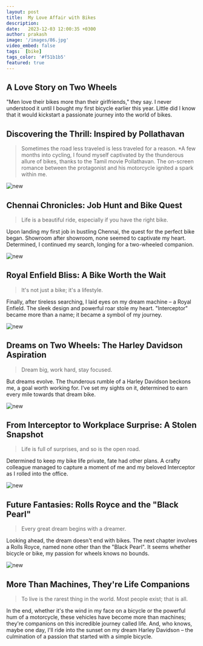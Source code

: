 ```yaml
---
layout: post
title:  My Love Affair with Bikes
description: 
date:   2023-12-03 12:00:35 +0300
author: prakash
image: '/images/86.jpg' 
video_embed: false
tags:  [bike]
tags_color: '#f51b1b5'
featured: true
---
```



## A Love Story on Two Wheels

"Men love their bikes more than their girlfriends," they say. I never understood it until I bought my first bicycle earlier this year. Little did I know that it would kickstart a passionate journey into the world of bikes.


## Discovering the Thrill: Inspired by Pollathavan

>Sometimes the road less traveled is less traveled for a reason.
*A few months into cycling, I found myself captivated by the thunderous allure of bikes, thanks to the Tamil movie Pollathavan. The on-screen romance between the protagonist and his motorcycle ignited a spark within me.

![new]({{site.baseurl}}/images/87.jpg)


## Chennai Chronicles: Job Hunt and Bike Quest

>Life is a beautiful ride, especially if you have the right bike.

Upon landing my first job in bustling Chennai, the quest for the perfect bike began. Showroom after showroom, none seemed to captivate my heart. Determined, I continued my search, longing for a two-wheeled companion.

![new]({{site.baseurl}}/images/88.jpg)


## Royal Enfield Bliss: A Bike Worth the Wait

>It's not just a bike; it's a lifestyle.

Finally, after tireless searching, I laid eyes on my dream machine – a Royal Enfield. The sleek design and powerful roar stole my heart. "Interceptor" became more than a name; it became a symbol of my journey.

![new]({{site.baseurl}}/images/89.jpg)


## Dreams on Two Wheels: The Harley Davidson Aspiration

>Dream big, work hard, stay focused.

But dreams evolve. The thunderous rumble of a Harley Davidson beckons me, a goal worth working for. I've set my sights on it, determined to earn every mile towards that dream bike.

![new]({{site.baseurl}}/images/90.jpg)


## From Interceptor to Workplace Surprise: A Stolen Snapshot

>Life is full of surprises, and so is the open road.

Determined to keep my bike life private, fate had other plans. A crafty colleague managed to capture a moment of me and my beloved Interceptor as I rolled into the office.

![new]({{site.baseurl}}/images/91.jpg)


## Future Fantasies: Rolls Royce and the "Black Pearl"

>Every great dream begins with a dreamer.

Looking ahead, the dream doesn't end with bikes. The next chapter involves a Rolls Royce, named none other than the "Black Pearl". It seems whether bicycle or bike, my passion for wheels knows no bounds.

![new]({{site.baseurl}}/images/92.jpg)


## More Than Machines, They're Life Companions

>To live is the rarest thing in the world. Most people exist; that is all.

In the end, whether it's the wind in my face on a bicycle or the powerful hum of a motorcycle, these vehicles have become more than machines; they're companions on this incredible journey called life. And, who knows, maybe one day, I'll ride into the sunset on my dream Harley Davidson – the culmination of a passion that started with a simple bicycle.
